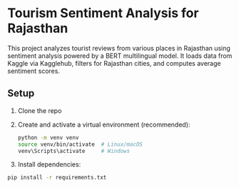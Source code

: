 # Tourism Sentiment Analysis for Rajasthan

This project analyzes tourist reviews from various places in Rajasthan using sentiment analysis powered by a BERT multilingual model. It loads data from Kaggle via Kagglehub, filters for Rajasthan cities, and computes average sentiment scores.

## Setup

1. Clone the repo

2. Create and activate a virtual environment (recommended):

   ```bash
   python -m venv venv
   source venv/bin/activate  # Linux/macOS
   venv\Scripts\activate     # Windows
   ```
   
3. Install dependencies:

```bash
pip install -r requirements.txt
